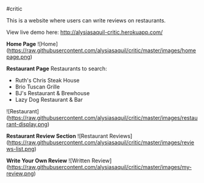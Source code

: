 #critic

This is a website where users can write reviews on restaurants.

View live demo here: http://alysiasaquil-critic.herokuapp.com/

**Home Page**
![Home] (https://raw.githubusercontent.com/alysiasaquil/critic/master/images/homepage.png)

**Restaurant Page**
Restaurants to search:
- Ruth's Chris Steak House
- Brio Tuscan Grille
- BJ's Restaurant & Brewhouse
- Lazy Dog Restaurant & Bar

![Restaurant] (https://raw.githubusercontent.com/alysiasaquil/critic/master/images/restaurant-display.png)

**Restaurant Review Section**
![Restaurant Reviews] (https://raw.githubusercontent.com/alysiasaquil/critic/master/images/reviews-list.png)

**Write Your Own Review**
![Written Review] (https://raw.githubusercontent.com/alysiasaquil/critic/master/images/my-review.png)
